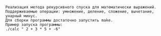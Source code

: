     Реализация метода рекурсивного спуска для математически выражений.
    Поддерживаемые операции: умножение, деление, сложение, вычетание, унарный минус.
    Для сборки программы достаточно запустить make.
    Пример запуска программы:
    ./calc " 2 + 3 * 5 + -6"